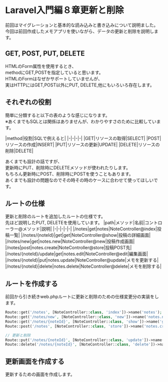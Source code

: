 # Laravel入門編８章更新と削除
前回はマイグレーションと基本的な読み込みと書き込みについて説明ました。  
今回は前回作成したメモアプリを使いながら、データの更新と削除を説明します。

## GET, POST, PUT, DELETE
HTMLのForm属性を使用するとき、  
methodにGET,POSTを指定していると思います。  
HTMLのFormはなぜかサポートしていませんが、  
実はHTTPにはGET,POST以外にPUT, DELETE,他にもいろいろ存在します。

## それぞれの役割

簡単に分類すると以下の表のような感じになります。  
※あくまでもSQLとは関係はありませんが、わかりやすさのために比較しています。  

|method|役割|SQLで例えると|
|-|-|-|-|
|GET|リソースの取得|SELECT|
|POST|リソースの作成|INSERT|
|PUT|リソースの更新|UPDATE|
|DELETE|リソースの削除|DELETE|

あくまでも設計の話ですが、  
更新時にPUT、削除時にDELETEメソッドが使われたりします。  
もちろん更新時にPOST、削除時にPOSTを使うこともあります。  
あくまでも設計の問題なのでその時その時のケースに合わせて使ってほしいです。  

## ルートの仕様
更新と削除のルートを追加したルートの仕様です。  
先ほど説明したPUT, DELETEを使用しています。
|path|メソッド|名前|コントローラー@メソッド|説明|
|-|-|-|-|-|
|/notes|get|notes|NoteController@index|投稿一覧|
|/notes/{noteId}|get|get|NoteController@show|投稿の詳細画面|
|/notes/new|get|notes.new|NoteController@new|投稿作成画面|
|/notes|post|notes.create|NoteController@store|投稿POST先|
|/notes/{noteId}/update|get|notes.edit|NoteController@edit|編集画面|
|/notes/{noteId}|put|notes.update|NoteController@update|メモを更新する|
|/notes/{noteId}|delete|notes.delete|NoteController@delete|メモを削除する|
## ルートを作成する
前回から引き続きweb.phpルートに更新と削除のための仕様変更分の実装をします。  
```php
Route::get('/notes', [NoteController::class, 'index'])->name('notes');
Route::get('/notes/new', [NoteController::class, 'new'])->name('notes.new');
Route::get('/notes/{noteId}', [NoteController::class, 'show'])->name('get')->where(['noteId' => '[0-9]+']);
Route::post('/notes', [NoteController::class, 'store'])->name('notes.create');

// 更新と削除
Route::put('/notes/{noteId}', [NoteController::class, 'update'])->name('notes.update')->where(['noteId' => '[0-9]+']);
Route::delete('/notes/{noteId}', [NoteController::class, 'delete'])->name('notes.delete')->where(['noteId' => '[0-9]+']);
```

## 更新画面を作成する
更新するための画面を作成します。 
